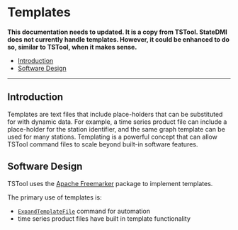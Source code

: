 # Templates #

**This documentation needs to updated.  It is a copy from TSTool.
StateDMI does not currently handle templates.
However, it could be enhanced to do so, similar to TSTool, when it makes sense.**

*   [Introduction](#itroduction)
*   [Software Design](#software-design)

-----------------

## Introduction ##

Templates are text files that include place-holders that can be substituted for with dynamic data.
For example, a time series product file can include a place-holder for the station identifier,
and the same graph template can be used for many stations.
Templating is a powerful concept that can allow TSTool command files to scale beyond built-in software features.

## Software Design ##

TSTool uses the [Apache Freemarker](https://freemarker.apache.org/) package to implement templates.

The primary use of templates is:

*   [`ExpandTemplateFile`](https://opencdss.state.co.us/tstool/latest/doc-user/command-ref/ExpandTemplateFile/ExpandTemplateFile/) command for automation
*   time series product files have built in template functionality
